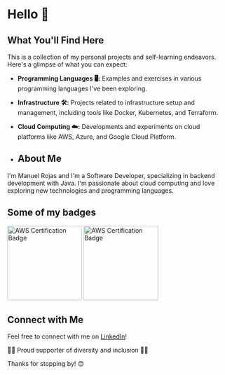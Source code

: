 # Hello 👋

## What You'll Find Here

This is a collection of my personal projects and self-learning endeavors. Here's a glimpse of what you can expect:

- **Programming Languages 🖥️:** Examples and exercises in various programming languages I've been exploring.
- **Infrastructure 🛠️:** Projects related to infrastructure setup and management, including tools like Docker, Kubernetes, and Terraform.
- **Cloud Computing ☁️:** Developments and experiments on cloud platforms like AWS, Azure, and Google Cloud Platform.

- ## About Me

I'm Manuel Rojas and I'm a Software Developer, specializing in backend development with Java. I'm passionate about cloud computing and love exploring new technologies and programming languages.

## Some of my badges

<div>
    <img src="https://d1.awsstatic.com/training-and-certification/certification-badges/AWS-Certified-Cloud-Practitioner_badge.634f8a21af2e0e956ed8905a72366146ba22b74c.png" alt="AWS Certification Badge" width="170" height="170">
    <img src="https://d1.awsstatic.com/training-and-certification/certification-badges/AWS-Certified-Solutions-Architect-Associate_badge.3419559c682629072f1eb968d59dea0741772c0f.png" alt="AWS Certification Badge" width="170" height="170">
</div>

## Connect with Me

Feel free to connect with me on [LinkedIn](https://www.linkedin.com/in/manuel-rojas-ramos)!

🏳️‍🌈 Proud supporter of diversity and inclusion 🏳️‍🌈

Thanks for stopping by! 😊
